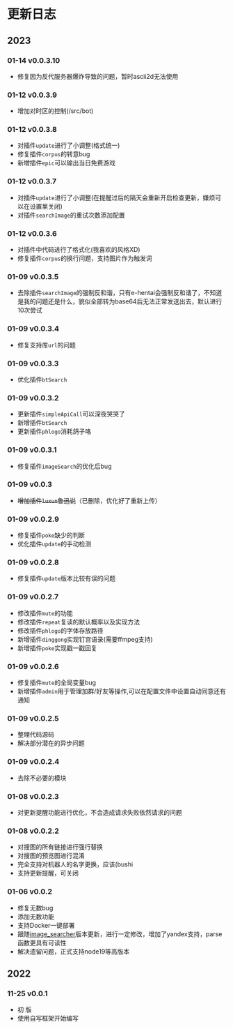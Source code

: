 # 更新日志

## 2023

### 01-14 v0.0.3.10

- 修复因为反代服务器爆炸导致的问题，暂时ascii2d无法使用

### 01-12 v0.0.3.9

- 增加对时区的控制(/src/bot)

### 01-12 v0.0.3.8

- 对插件`update`进行了小调整(格式统一)
- 修复插件`corpus`的转意bug
- 新增插件`epic`可以输出当日免费游戏

### 01-12 v0.0.3.7

- 对插件`update`进行了小调整(在提醒过后的隔天会重新开启检查更新，嫌烦可以在设置里关闭)
- 对插件`searchImage`的重试次数添加配置

### 01-12 v0.0.3.6

- 对插件中代码进行了格式化(我喜欢的风格XD)
- 修复插件`corpus`的换行问题，支持图片作为触发词

### 01-09 v0.0.3.5

- 去除插件`searchImage`的强制反和谐，只有e-hentai会强制反和谐了，不知道是我的问题还是什么，貌似全部转为base64后无法正常发送出去，默认进行10次尝试

### 01-09 v0.0.3.4

- 修复支持库`url`的问题

### 01-09 v0.0.3.3

- 优化插件`btSearch`

### 01-09 v0.0.3.2

- 更新插件`simpleApiCall`可以深夜哭哭了
- 新增插件`btSearch`
- 更新插件`phlogo`消耗鸽子咯

### 01-09 v0.0.3.1

- 修复插件`imageSearch`的优化后bug

### 01-09 v0.0.3

- ~~增加插件`luxun`鲁迅说~~（已删除，优化好了重新上传）

### 01-09 v0.0.2.9

- 修复插件`poke`缺少的判断
- 优化插件`update`的手动检测

### 01-09 v0.0.2.8

- 修复插件`update`版本比较有误的问题

### 01-09 v0.0.2.7

- 修改插件`mute`的功能
- 修改插件`repeat`复读的默认概率以及实现方法
- 修改插件`phlogo`的字体存放路径
- 新增插件`dinggong`实现钉宫语录(需要ffmpeg支持)
- 新增插件`poke`实现戳一戳回复

### 01-09 v0.0.2.6

- 修复插件`mute`的全局变量bug
- 新增插件`admin`用于管理加群/好友等操作,可以在配置文件中设置自动同意还有通知

### 01-09 v0.0.2.5

- 整理代码源码
- 解决部分潜在的异步问题

### 01-09 v0.0.2.4

- 去除不必要的模块

### 01-08 v0.0.2.3

- 对更新提醒功能进行优化，不会造成请求失败依然请求的问题

### 01-08 v0.0.2.2

- 对搜图的所有链接进行强行替换
- 对搜图的预览图进行混淆
- 完全支持对机器人的名字更换，应该(bushi
- 支持更新提醒，可关闭

### 01-06 v0.0.2

- 修复无数bug
- 添加无数功能
- 支持Docker一键部署
- 跟随[image_searcher](https://github.com/huankong233/ImageSearcher)版本更新，进行一定修改，增加了yandex支持，parse函数更具有可读性
- 解决遗留问题，正式支持node19等高版本

## 2022

### 11-25 v0.0.1

- 初 版
- 使用自写框架开始编写
